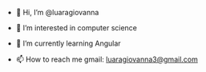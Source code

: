 - 👋 Hi, I’m @luaragiovanna
- 👀 I’m interested in computer science
- 🌱 I’m currently learning Angular
  
- 📫 How to reach me gmail: luaragiovanna3@gmail.com

<!---
luaragiovanna/luaragiovanna is a ✨ special ✨ repository because its `README.md` (this file) appears on your GitHub profile.
You can click the Preview link to take a look at your changes.
--->
